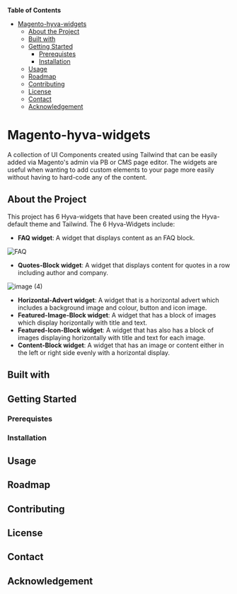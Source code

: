 <!-- START doctoc generated TOC please keep comment here to allow auto update -->
<!-- DON'T EDIT THIS SECTION, INSTEAD RE-RUN doctoc TO UPDATE -->
**Table of Contents**

- [Magento-hyva-widgets](#magento-hyva-widgets)
  - [About the Project](#about-the-project)
  - [Built with](#built-with)
  - [Getting Started](#getting-started)
    - [Prerequistes](#prerequistes)
    - [Installation](#installation)
  - [Usage](#usage)
  - [Roadmap](#roadmap)
  - [Contributing](#contributing)
  - [License](#license)
  - [Contact](#contact)
  - [Acknowledgement](#acknowledgement)

<!-- END doctoc generated TOC please keep comment here to allow auto update -->







# Magento-hyva-widgets
A collection of UI Components created using Tailwind that can be easily added via Magento's admin via PB or CMS page editor. The widgets are useful when wanting to add custom elements to your page more easily without having to hard-code any of the content. 



## About the Project

This project has 6 Hyva-widgets that have been created using the Hyva-default theme and Tailwind. The 6 Hyva-Widgets include:

* **FAQ widget**: A widget that displays content as an FAQ block.

![FAQ](https://user-images.githubusercontent.com/102522996/227517293-36937211-70d3-460a-bc1b-45f646abdcb6.png)

* **Quotes-Block widget**: A widget that displays content for quotes in a row including author and company.

![image (4)](https://user-images.githubusercontent.com/102522996/227515281-268138ed-0b1f-4e85-bd20-b302bb0ce4b6.png)

* **Horizontal-Advert widget**: A widget that is a horizontal advert which includes a background image and colour, button and icon image.
* **Featured-Image-Block widget**: A widget that has a block of images which display horizontally with title and text.
* **Featured-Icon-Block widget**: A widget that has also has a block of images displaying horizontally with title and text for each image.
* **Content-Block widget**: A widget that has an image or content either in the left or right side evenly with a horizontal display. 


## Built with


## Getting Started 

### Prerequistes 

### Installation

## Usage

## Roadmap 

## Contributing

## License

## Contact

## Acknowledgement

